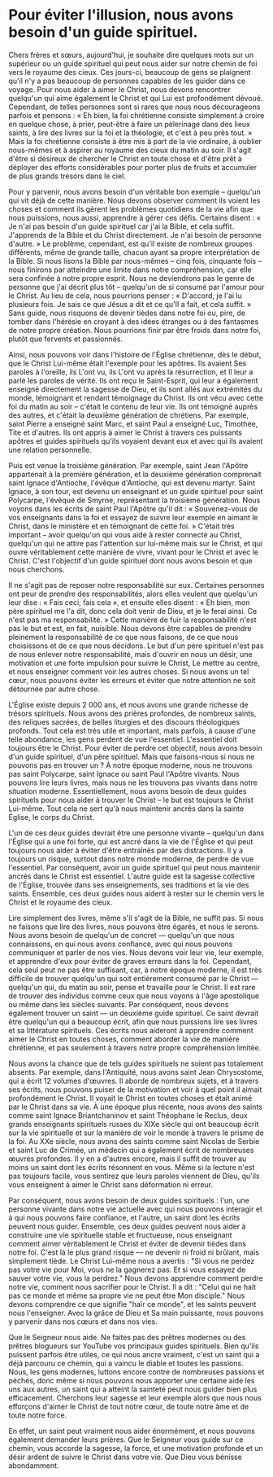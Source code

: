 # Pour éviter l'illusion, nous avons besoin d'un guide spirituel.  

Chers frères et sœurs, aujourd'hui, je souhaite dire quelques mots sur un supérieur ou un guide spirituel qui peut nous aider sur notre chemin de foi vers le royaume des cieux. Ces jours-ci, beaucoup de gens se plaignent qu'il n'y a pas beaucoup de personnes capables de les guider dans ce voyage. Pour nous aider à aimer le Christ, nous devons rencontrer quelqu'un qui aime également le Christ et qui Lui est profondément dévoué. Cependant, de telles personnes sont si rares que nous nous décourageons parfois et pensons : « Eh bien, la foi chrétienne consiste simplement à croire en quelque chose, à prier, peut-être à faire un pèlerinage dans des lieux saints, à lire des livres sur la foi et la théologie, et c'est à peu près tout. » Mais la foi chrétienne consiste à être mis à part de la vie ordinaire, à oublier nous-mêmes et à aspirer au royaume des cieux du matin au soir. Il s'agit d'être si désireux de chercher le Christ en toute chose et d'être prêt à déployer des efforts considérables pour porter plus de fruits et accumuler de plus grands trésors dans le ciel.

Pour y parvenir, nous avons besoin d'un véritable bon exemple – quelqu'un qui vit déjà de cette manière. Nous devons observer comment ils voient les choses et comment ils gèrent les problèmes quotidiens de la vie afin que nous puissions, nous aussi, apprendre à gérer ces défis. Certains disent : « Je n'ai pas besoin d'un guide spirituel car j'ai la Bible, et cela suffit. J'apprends de la Bible et du Christ directement. Je n'ai besoin de personne d'autre. » Le problème, cependant, est qu'il existe de nombreux groupes différents, même de grande taille, chacun ayant sa propre interprétation de la Bible. Si nous lisons la Bible par nous-mêmes – cinq fois, cinquante fois – nous finirons par atteindre une limite dans notre compréhension, car elle sera confinée à notre propre esprit. Nous ne deviendrons pas le genre de personne que j'ai décrit plus tôt – quelqu'un de si consumé par l'amour pour le Christ. Au lieu de cela, nous pourrions penser : « D'accord, je l'ai lu plusieurs fois. Je sais ce que Jésus a dit et ce qu'Il a fait, et cela suffit. » Sans guide, nous risquons de devenir tièdes dans notre foi ou, pire, de tomber dans l'hérésie en croyant à des idées étranges ou à des fantasmes de notre propre création. Nous pourrions finir par être froids dans notre foi, plutôt que fervents et passionnés.

Ainsi, nous pouvons voir dans l'histoire de l'Église chrétienne, dès le début, que le Christ Lui-même était l'exemple pour les apôtres. Ils avaient Ses paroles à l'oreille, ils L'ont vu, ils L'ont vu après la résurrection, et Il leur a parlé les paroles de vérité. Ils ont reçu le Saint-Esprit, qui leur a également enseigné directement la sagesse de Dieu, et ils sont allés aux extrémités du monde, témoignant et rendant témoignage du Christ. Ils ont vécu avec cette foi du matin au soir – c'était le contenu de leur vie. Ils ont témoigné auprès des autres, et c'était la deuxième génération de chrétiens. Par exemple, saint Pierre a enseigné saint Marc, et saint Paul a enseigné Luc, Timothée, Tite et d'autres. Ils ont appris à aimer le Christ à travers ces puissants apôtres et guides spirituels qu'ils voyaient devant eux et avec qui ils avaient une relation personnelle.

Puis est venue la troisième génération. Par exemple, saint Jean l'Apôtre appartenait à la première génération, et la deuxième génération comprenait saint Ignace d'Antioche, l'évêque d'Antioche, qui est devenu martyr. Saint Ignace, à son tour, est devenu un enseignant et un guide spirituel pour saint Polycarpe, l'évêque de Smyrne, représentant la troisième génération. Nous voyons dans les écrits de saint Paul l'Apôtre qu'il dit : « Souvenez-vous de vos enseignants dans la foi et essayez de suivre leur exemple en aimant le Christ, dans le ministère et en témoignant de cette foi. » C'était très important – avoir quelqu'un qui vous aide à rester connecté au Christ, quelqu'un qui ne attire pas l'attention sur lui-même mais sur le Christ, et qui ouvre véritablement cette manière de vivre, vivant pour le Christ et avec le Christ. C'est l'objectif d'un guide spirituel dont nous avons besoin et que nous cherchons.

Il ne s'agit pas de reposer notre responsabilité sur eux. Certaines personnes ont peur de prendre des responsabilités, alors elles veulent que quelqu'un leur dise : « Fais ceci, fais cela », et ensuite elles disent : « Eh bien, mon père spirituel me l'a dit, donc cela doit venir de Dieu, et je le ferai ainsi. Ce n'est pas ma responsabilité. » Cette manière de fuir la responsabilité n'est pas le but et est, en fait, nuisible. Nous devons être capables de prendre pleinement la responsabilité de ce que nous faisons, de ce que nous choisissons et de ce que nous décidons. Le but d'un père spirituel n'est pas de nous enlever notre responsabilité, mais d'ouvrir en nous un désir, une motivation et une forte impulsion pour suivre le Christ, Le mettre au centre, et nous enseigner comment voir les autres choses. Si nous avons un tel cœur, nous pouvons éviter les erreurs et éviter que notre attention ne soit détournée par autre chose.

L'Église existe depuis 2 000 ans, et nous avons une grande richesse de trésors spirituels. Nous avons des prières profondes, de nombreux saints, des reliques sacrées, de belles liturgies et des discours théologiques profonds. Tout cela est très utile et important, mais parfois, à cause d'une telle abondance, les gens perdent de vue l'essentiel. L'essentiel doit toujours être le Christ. Pour éviter de perdre cet objectif, nous avons besoin d'un guide spirituel, d'un père spirituel. Mais que faisons-nous si nous ne pouvons pas en trouver un ? À notre époque moderne, nous ne trouvons pas saint Polycarpe, saint Ignace ou saint Paul l'Apôtre vivants. Nous pouvons lire leurs livres, mais nous ne les trouvons pas vivants dans notre situation moderne. Essentiellement, nous avons besoin de deux guides spirituels pour nous aider à trouver le Christ – le but est toujours le Christ Lui-même. Tout cela ne sert qu'à nous maintenir ancrés dans la sainte Église, le corps du Christ.

L'un de ces deux guides devrait être une personne vivante – quelqu'un dans l'Église qui a une foi forte, qui est ancré dans la vie de l'Église et qui peut toujours nous aider à éviter d'être entraînés par des distractions. Il y a toujours un risque, surtout dans notre monde moderne, de perdre de vue l'essentiel. Par conséquent, avoir un guide spirituel qui peut nous maintenir ancrés dans le Christ est essentiel. L'autre guide est la sagesse collective de l'Église, trouvée dans ses enseignements, ses traditions et la vie des saints. Ensemble, ces deux guides nous aident à rester sur le chemin vers le Christ et le royaume des cieux.

Lire simplement des livres, même s'il s'agit de la Bible, ne suffit pas. Si nous ne faisons que lire des livres, nous pouvons être égarés, et nous le serons. Nous avons besoin de quelqu'un de concret — quelqu'un que nous connaissons, en qui nous avons confiance, avec qui nous pouvons communiquer et parler de nos vies. Nous devons voir leur vie, leur exemple, et apprendre d'eux pour éviter de graves erreurs dans la foi. Cependant, cela seul peut ne pas être suffisant, car, à notre époque moderne, il est très difficile de trouver quelqu'un qui soit entièrement consumé par le Christ — quelqu'un qui, du matin au soir, pense et travaille pour le Christ. Il est rare de trouver des individus comme ceux que nous voyons à l'âge apostolique ou même dans les siècles suivants. Par conséquent, nous devons également trouver un saint — un deuxième guide spirituel. Ce saint devrait être quelqu'un qui a beaucoup écrit, afin que nous puissions lire ses livres et sa littérature spirituels. Ces écrits nous aideront à apprendre comment aimer le Christ en toutes choses, comment aborder la vie de manière chrétienne, et pas seulement à travers notre propre compréhension limitée.

Nous avons la chance que de tels guides spirituels ne soient pas totalement absents. Par exemple, dans l'Antiquité, nous avons saint Jean Chrysostome, qui a écrit 12 volumes d'œuvres. Il aborde de nombreux sujets, et à travers ses écrits, nous pouvons puiser de la motivation et voir à quel point il aimait profondément le Christ. Il voyait le Christ en toutes choses et était animé par le Christ dans sa vie. À une époque plus récente, nous avons des saints comme saint Ignace Briantchaninov et saint Théophane le Reclus, deux grands enseignants spirituels russes du XIXe siècle qui ont beaucoup écrit sur la vie spirituelle et sur la manière de voir le monde à travers le prisme de la foi. Au XXe siècle, nous avons des saints comme saint Nicolas de Serbie et saint Luc de Crimée, un médecin qui a également écrit de nombreuses œuvres profondes. Il y en a d'autres encore, mais il suffit de trouver au moins un saint dont les écrits résonnent en vous. Même si la lecture n'est pas toujours facile, vous sentirez que leurs paroles viennent de Dieu, qu'ils vous enseignent à aimer le Christ sans déformation ni erreur.

Par conséquent, nous avons besoin de deux guides spirituels : l'un, une personne vivante dans notre vie actuelle avec qui nous pouvons interagir et à qui nous pouvons faire confiance, et l'autre, un saint dont les écrits peuvent nous guider. Ensemble, ces deux guides peuvent nous aider à construire une vie spirituelle stable et fructueuse, nous enseignant comment aimer véritablement le Christ et éviter de devenir tièdes dans notre foi. C'est là le plus grand risque — ne devenir ni froid ni brûlant, mais simplement tiède. Le Christ Lui-même nous a avertis : "Si vous ne perdez pas votre vie pour Moi, vous ne la gagnerez pas. Et si vous essayez de sauver votre vie, vous la perdrez." Nous devons apprendre comment perdre notre vie, comment nous sacrifier pour le Christ. Il a dit : "Celui qui ne hait pas ce monde et même sa propre vie ne peut être Mon disciple." Nous devons comprendre ce que signifie "haïr ce monde", et les saints peuvent nous l'enseigner. Avec la grâce de Dieu et Sa main puissante, nous pouvons y parvenir dans nos cœurs et dans nos vies.

Que le Seigneur nous aide. Ne faites pas des prêtres modernes ou des prêtres blogueurs sur YouTube vos principaux guides spirituels. Bien qu'ils puissent parfois être utiles, ce qui nous ancre vraiment, c'est un saint qui a déjà parcouru ce chemin, qui a vaincu le diable et toutes les passions. Nous, les gens modernes, luttons encore contre de nombreuses passions et péchés, donc même si nous pouvons nous apporter une certaine aide les uns aux autres, un saint qui a atteint la sainteté peut nous guider bien plus efficacement. Cherchons leur sagesse et leur exemple alors que nous nous efforçons d'aimer le Christ de tout notre cœur, de toute notre âme et de toute notre force.

En effet, un saint peut vraiment nous aider énormément, et nous pouvons également demander leurs prières. Que le Seigneur vous guide sur ce chemin, vous accorde la sagesse, la force, et une motivation profonde et un désir ardent de suivre le Christ dans votre vie. Que Dieu vous bénisse abondamment.

